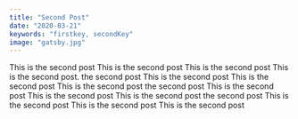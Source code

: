 ```yaml
---
title: "Second Post"
date: "2020-03-21"
keywords: "firstkey, secondKey"
image: "gatsby.jpg"
---
```


This is the second post This is the second post This is the second post This is the second post.  the second post This is the second post This is the second post This is the second post  the second post This is the second post This is the second post This is the second post  the second post This is the second post This is the second post This is the second post